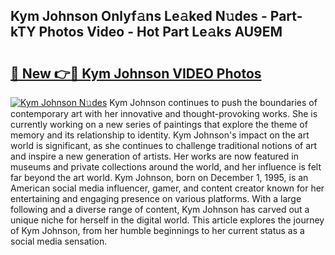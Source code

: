 ## Kym Johnson Onlyf𝚊ns Le𝚊ked N𝚞des - Part-kTY Photos Video - Hot Part Le𝚊ks AU9EM

# <h2><a href="http://ab22888.deff.icu/?id=Kym+Johnson">🔗 New 👉🔴 Kym Johnson VIDEO Photos</a></h2>

[![Kym Johnson N𝚞des](https://i.imgur.com/rIISA9y.gif)](http://ab22888.deff.icu/?id=Kym+Johnson)
Kym Johnson continues to push the boundaries of contemporary art with her innovative and thought-provoking works. She is currently working on a new series of paintings that explore the theme of memory and its relationship to identity. Kym Johnson's impact on the art world is significant, as she continues to challenge traditional notions of art and inspire a new generation of artists. Her works are now featured in museums and private collections around the world, and her influence is felt far beyond the art world. Kym Johnson, born on December 1, 1995, is an American social media influencer, gamer, and content creator known for her entertaining and engaging presence on various platforms. With a large following and a diverse range of content, Kym Johnson has carved out a unique niche for herself in the digital world. This article explores the journey of Kym Johnson, from her humble beginnings to her current status as a social media sensation.
